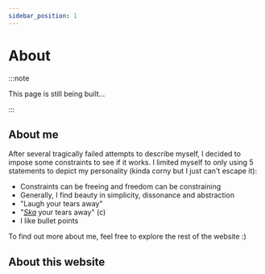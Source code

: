 ```yaml
---
sidebar_position: 1
---
```


# About

:::note

This page is still being built...

:::

## About me

After several tragically failed attempts to describe myself, I decided to impose some constraints to see if it works.
I limited myself to only using 5 statements to depict my personality (kinda corny but I just can't escape it):

- Constraints can be freeing and freedom can be constraining
- Generally, I find beauty in simplicity, dissonance and abstraction
- "Laugh your tears away"
- "[_Ska_](https://twitter.com/jkmttr/status/1233398874133454849) your tears away" (c)
- I like bullet points

To find out more about me, feel free to explore the rest of the website :)

## About this website
